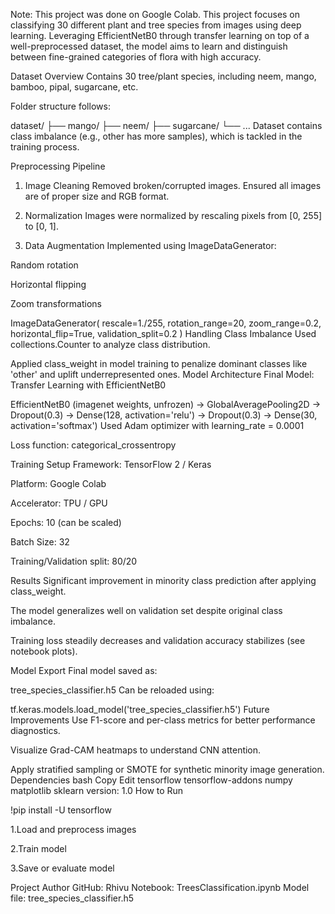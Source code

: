 Note: This project was done on Google Colab.
This project focuses on classifying 30 different plant and tree species from images using deep learning. Leveraging EfficientNetB0 through transfer learning on top of a well-preprocessed dataset, the model aims to learn and distinguish between fine-grained categories of flora with high accuracy.

 Dataset Overview
Contains 30 tree/plant species, including neem, mango, bamboo, pipal, sugarcane, etc.

Folder structure follows:

dataset/
  ├── mango/
  ├── neem/
  ├── sugarcane/
  └── ...
Dataset contains class imbalance (e.g., other has more samples), which is tackled in the training process.

 Preprocessing Pipeline
1. Image Cleaning
Removed broken/corrupted images.
Ensured all images are of proper size and RGB format.

2. Normalization
Images were normalized by rescaling pixels from [0, 255] to [0, 1].

3. Data Augmentation
Implemented using ImageDataGenerator:

Random rotation

Horizontal flipping

Zoom transformations

ImageDataGenerator(
    rescale=1./255,
    rotation_range=20,
    zoom_range=0.2,
    horizontal_flip=True,
    validation_split=0.2
)
Handling Class Imbalance
Used collections.Counter to analyze class distribution.

Applied class_weight in model training to penalize dominant classes like 'other' and uplift underrepresented ones.
 Model Architecture
Final Model: Transfer Learning with EfficientNetB0

EfficientNetB0 (imagenet weights, unfrozen)
→ GlobalAveragePooling2D
→ Dropout(0.3)
→ Dense(128, activation='relu')
→ Dropout(0.3)
→ Dense(30, activation='softmax')
Used Adam optimizer with learning_rate = 0.0001

Loss function: categorical_crossentropy

Training Setup
Framework: TensorFlow 2 / Keras

Platform: Google Colab

Accelerator: TPU / GPU

Epochs: 10 (can be scaled)

Batch Size: 32

Training/Validation split: 80/20

Results
Significant improvement in minority class prediction after applying class_weight.

The model generalizes well on validation set despite original class imbalance.

Training loss steadily decreases and validation accuracy stabilizes (see notebook plots).

Model Export
Final model saved as:

tree_species_classifier.h5
Can be reloaded using:

tf.keras.models.load_model('tree_species_classifier.h5')
Future Improvements
Use F1-score and per-class metrics for better performance diagnostics.

Visualize Grad-CAM heatmaps to understand CNN attention.

Apply stratified sampling or SMOTE for synthetic minority image generation.
Dependencies
bash
Copy
Edit
tensorflow
tensorflow-addons
numpy
matplotlib
sklearn
version: 1.0
How to Run

!pip install -U tensorflow

1.Load and preprocess images

2.Train model

3.Save or evaluate model

Project Author
GitHub: Rhivu
Notebook: TreesClassification.ipynb
Model file: tree_species_classifier.h5
